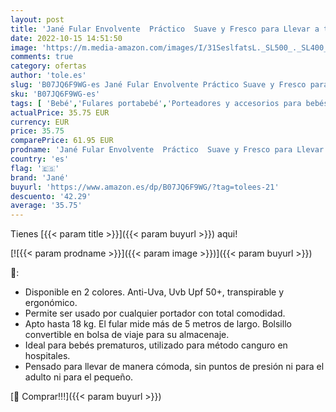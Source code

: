 ```yaml
---
layout: post
title: 'Jané Fular Envolvente  Práctico  Suave y Fresco para Llevar a tu Bebé desde el Nacimiento hasta 18 Kg  Gris  GREYLAND '
date: 2022-10-15 14:51:50
image: 'https://m.media-amazon.com/images/I/31SeslfatsL._SL500_._SL400_.jpg'
comments: true
category: ofertas
author: 'tole.es'
slug: 'B07JQ6F9WG-es Jané Fular Envolvente Práctico Suave y Fresco para Llevar...'
sku: 'B07JQ6F9WG-es'
tags: [ 'Bebé','Fulares portabebé','Porteadores y accesorios para bebés y niños pequeños','bebé','jané','🇪🇸', ]
actualPrice: 35.75 EUR
currency: EUR
price: 35.75
comparePrice: 61.95 EUR
prodname: 'Jané Fular Envolvente  Práctico  Suave y Fresco para Llevar a tu Bebé desde el Nacimiento hasta 18 Kg  Gris  GREYLAND '
country: 'es'
flag: '🇪🇸'
brand: 'Jané'
buyurl: 'https://www.amazon.es/dp/B07JQ6F9WG/?tag=tolees-21'
descuento: '42.29'
average: '35.75'
---
```


Tienes [{{< param title >}}]({{< param buyurl >}}) aqui!

[![{{< param prodname >}}]({{< param image >}})]({{< param buyurl >}})

🔎:

- Disponible en 2 colores. Anti-Uva, Uvb Upf 50+, transpirable y ergonómico.
- Permite ser usado por cualquier portador con total comodidad.
- Apto hasta 18 kg. El fular mide más de 5 metros de largo. Bolsillo convertible en bolsa de viaje para su almacenaje.
- Ideal para bebés prematuros, utilizado para método canguro en hospitales.
- Pensado para llevar de manera cómoda, sin puntos de presión ni para el adulto ni para el pequeño.

[🛒 Comprar!!!]({{< param buyurl >}})

